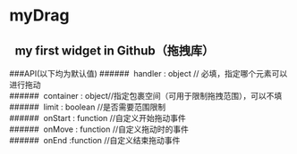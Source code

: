myDrag
=====

&nbsp;&nbsp;my first widget in Github（拖拽库） 
-----


###API(以下均为默认值)
######&nbsp;&nbsp;handler : object    // 必填，指定哪个元素可以进行拖动<br>
######&nbsp;&nbsp;container : object//指定包裹空间（可用于限制拖拽范围），可以不填<br>
######&nbsp;&nbsp;limit : boolean    //是否需要范围限制<br>
######&nbsp;&nbsp;onStart : function  //自定义开始拖动事件<br>
######&nbsp;&nbsp;onMove : function  //自定义拖动时的事件<br>
######&nbsp;&nbsp;onEnd :function    //自定义结束拖动事件<br>



